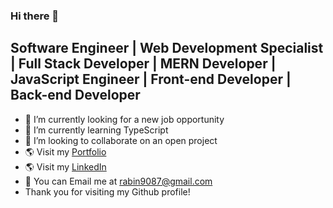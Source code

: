 ### Hi there 👋 
<h2>Software Engineer | Web Development Specialist | Full Stack Developer | MERN Developer | JavaScript Engineer | Front-end Developer | Back-end Developer</h2>

- 🔭 I’m currently looking for a new job opportunity
- 🌱 I’m currently learning TypeScript
-  👯 I’m looking to collaborate on an open project
- 🌎 Visit my [Portfolio](https://www.rabinshah.online/)
- 🌎 Visit my [LinkedIn](https://www.linkedin.com/in/rabin-shah/)
- 🙋 You can Email me at rabin9087@gmail.com
  <br/>
- Thank you for visiting my Github profile!
<!--
**rabin9087/rabin9087** is a ✨ _special_ ✨ repository because its `README.md` (this file) appears on your GitHub profile.

Here are some ideas to get you started:

- 🔭 I’m currently working on ...
- 🌱 I’m currently learning ...
- 👯 I’m looking to collaborate on ...
- 🤔 I’m looking for help with ...
- 💬 Ask me about ...
- 📫 How to reach me: ...
- 😄 Pronouns: ...
- ⚡ Fun fact: ...
-->

